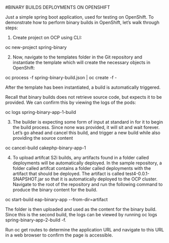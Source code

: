 #BINARY BUILDS DEPLOYMENTS ON OPENSHIFT

Just a simple spring boot application, used for testing on OpenShift. To demonstrate how to perform binary builds in OpenShift, let’s walk through steps:

1. Create project on OCP using CLI:

oc new-project spring-binary

2. Now, navigate to the templates folder in the Git repository and instantiate the template which will create the necessary objects in OpenShift:

oc process -f spring-binary-build.json | oc create -f -

After the template has been instantiated, a build is automatically triggered.

Recall that binary builds does not retrieve source code, but expects it to be provided. We can confirm this by viewing the logs of the pods:

oc logs spring-binary-app-1-build

3. The builder is expecting some form of input at standard in for it to begin the build process. Since none was provided, it will sit and wait forever. Let’s go ahead and cancel this build, and trigger a new build while also providing the source content

oc cancel-build cakephp-binary-app-1

4. To upload artifcat S2i builds, any artifacts found in a folder called deployments will be automatically deployed. In the sample repository, a folder called artifcat  contains a folder called deployments with the artifact that should be deployed.
The artifact is called test4-0.0.1-SNAPSHOT.jar so that it is automatically deployed to the OCP cluster. Navigate to the root of the repository and run the following command to produce the binary content for the build.

oc start-build eap-binary-app --from-dir=artifact

The folder is then uploaded and used as the content for the binary build. Since this is the second build, the logs can be viewed by running oc logs spring-binary-app-2-build -f. 


Run oc get routes to determine the application URL and navigate to this URL in a web browser to confirm the page is accessible.
